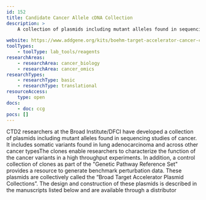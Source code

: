 ```yaml
---
id: 152
title: Candidate Cancer Allele cDNA Collection
description: >
    A collection of plasmids including mutant alleles found in sequencing studies of cancer. It includes somatic variants found in lung adenocarcinoma and across other cancer types. 
    
website: https://www.addgene.org/kits/boehm-target-accelerator-cancer-collection/
toolTypes:
    - toolType: lab_tools/reagents
researchAreas:
    - researchArea: cancer_biology
    - researchArea: cancer_omics
researchTypes:
    - researchType: basic
    - researchType: translational
resourceAccess:
    type: open
docs:
    - doc: ccg
pocs: []        
---
```

CTD2 researchers at the Broad Institute/DFCI have developed a collection of plasmids including mutant alleles found in sequencing studies of cancer. It includes somatic variants found in lung adenocarcinoma and across other cancer typesThe clones enable researchers to characterize the function of the cancer variants in a high throughput experiments. In addition, a control collection of clones as part of the "Genetic Pathway Reference Set" provides a resource to generate benchmark perturbation data. These plasmids are collectively called the “Broad Target Accelerator Plasmid Collections”. The design and construction of these plasmids is described in the manuscripts listed below and are available through a distributor

